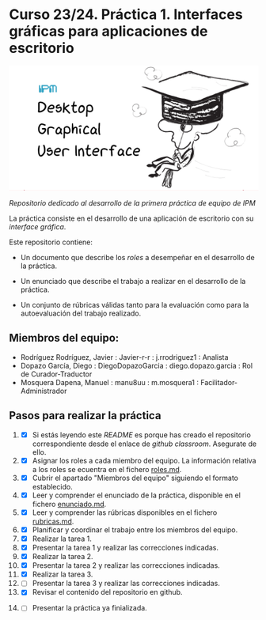 # Curso 23/24. Práctica 1. Interfaces gráficas para aplicaciones de escritorio

![Image of the assigment](social-image.png)

_Repositorio dedicado al desarrollo de la primera práctica de equipo
de IPM_


La práctica consiste en el desarrollo de una aplicación de escritorio
con su _interface gráfica_.

Este repositorio contiene:

  - Un documento que describe los _roles_ a desempeñar en el desarrollo
    de la práctica.
    
  - Un enunciado que describe el trabajo a realizar en el desarrollo
    de la práctica.
    
  - Un conjunto de rúbricas válidas tanto para la evaluación como para
    la autoevaluación del trabajo realizado.


## Miembros del equipo:

- Rodríguez Rodríguez, Javier : Javier-r-r : j.rrodriguez1 : Analista
- Dopazo García, Diego : DiegoDopazoGarcia : diego.dopazo.garcia : Rol de Curador-Traductor
- Mosquera Dapena, Manuel : manu8uu : m.mosquera1 : Facilitador-Administrador


## Pasos para realizar la práctica

1. -[x] Si estás leyendo este _README_ es porque has creado el repositorio
   correspondiente desde el enlace de _github classroom_. Asegurate de
   ello.
   	 
3. -[x] Asignar los roles a cada miembro del equipo. La información
   relativa a los roles se ecuentra en el fichero [roles.md](roles.md).
   
4. -[x] Cubrir el apartado "Miembros del equipo" siguiendo el formato
   establecido.
   
5. -[x] Leer y comprender el enunciado de la práctica, disponible en el
   fichero [enunciado.md](enunciado.md).

6. -[x] Leer y comprender las rúbricas disponibles en el fichero
   [rubricas.md](rubricas.md).

7. -[x] Planificar y coordinar el trabajo entre los miembros del equipo.

6. -[x] Realizar la tarea 1.

8. -[x] Presentar la tarea 1 y realizar las correcciones indicadas.

9. -[x] Realizar la tarea 2.

10. -[x] Presentar la tarea 2 y realizar las correcciones indicadas.

11. -[x] Realizar la tarea 3.

12. -[ ] Presentar la tarea 3 y realizar las correcciones indicadas.

13. -[x] Revisar el contenido del repositorio en github.

14. -[ ] Presentar la práctica ya finializada.
 
